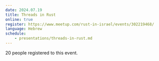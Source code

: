 ```yaml
---
date: 2024.07.19
title: Threads in Rust
online: true
register: https://www.meetup.com/rust-in-israel/events/302219468/
language: Hebrew
schedule:
    - presentations/threads-in-rust.md
---
```



20 people registered to this event.

